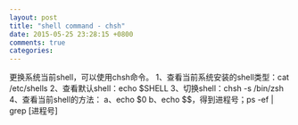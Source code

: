 ```yaml
---
layout: post
title: "shell command - chsh"
date: 2015-05-25 23:28:15 +0800
comments: true
categories: 
---
```

更换系统当前shell，可以使用chsh命令。
1、查看当前系统安装的shell类型：cat /etc/shells
2、查看默认shell：echo $SHELL
3、切换shell：chsh -s /bin/zsh
4、查看当前shell的方法：
    a、echo $0
    b、echo $$，得到进程号；ps -ef | grep [进程号]
